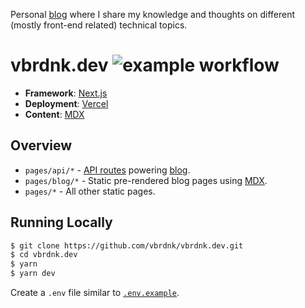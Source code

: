 Personal [blog](https://vbrdnk.dev) where I share my knowledge and thoughts on different (mostly front-end related) technical topics.

# vbrdnk.dev ![example workflow](https://github.com/vbrdnk/vbrdnk.dev/actions/workflows/playwright.yml/badge.svg)

- **Framework**: [Next.js](https://nextjs.org/)
- **Deployment**: [Vercel](https://vercel.com)
- **Content**: [MDX](https://github.com/mdx-js/mdx)

## Overview

- `pages/api/*` - [API routes](https://nextjs.org/docs/api-routes/introduction) powering [blog](https://vbrdnk.dev).
- `pages/blog/*` - Static pre-rendered blog pages using [MDX](https://github.com/mdx-js/mdx).
- `pages/*` - All other static pages.

## Running Locally

```bash
$ git clone https://github.com/vbrdnk/vbrdnk.dev.git
$ cd vbrdnk.dev
$ yarn
$ yarn dev
```

Create a `.env` file similar to [`.env.example`](https://github.com/vbrdnk/vbrdnk.dev/blob/main/.env.example).
